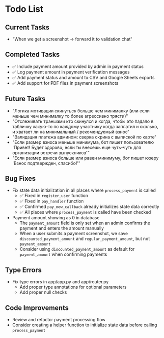 # Todo List

## Current Tasks
- "When we get a screenshot -> forward it to validation chat"

## Completed Tasks
- ✅ Include payment amount provided by admin in payment status
- ✅ Log payment amount in payment verification messages
- ✅ Add payment status and amount to CSV and Google Sheets exports
- ✅ Add support for PDF files in payment screenshots

## Future Tasks
- "Логика мотивации скинуться больше чем минималку (или если меньше чем минималку то более агрессивно трясти)"
- "Отслеживать траншами кто скинулся и когда, чтобы это падало в табличку какую-то по каждому участнику когда заплатил и сколько, и хватает ли на минимальный / рекомендуемый взнос"
- "Валидация платежа админом: сверка скрина с выпиской по карте"
- "Если размер взноса меньше минимума, бот пишет пользователю 'Привет! Будет здорово, если ты внесешь еще чуть-чуть для организации встречи выпускников'"
- "Если размер взноса больше или равен минимуму, бот пишет юзеру 'Взнос подтвержден, спасибо!'"

## Bug Fixes
- Fix state data initialization in all places where `process_payment` is called
  - ✅ Fixed in `register_user` function
  - ✅ Fixed in `pay_handler` function
  - ✅ Confirmed `pay_now_callback` already initializes state data correctly
  - ✅ All places where `process_payment` is called have been checked
- Payment amount showing as 0 in database
  - The `payment_amount` field is only set when an admin confirms the payment and enters the amount manually
  - When a user submits a payment screenshot, we save `discounted_payment_amount` and `regular_payment_amount`, but not `payment_amount`
  - Consider using `discounted_payment_amount` as default for `payment_amount` when confirming payments

## Type Errors
- Fix type errors in app/app.py and app/router.py
  - Add proper type annotations for optional parameters
  - Add proper null checks

## Code Improvements
- Review and refactor payment processing flow
- Consider creating a helper function to initialize state data before calling `process_payment` 